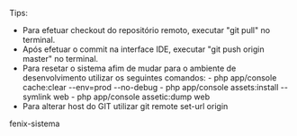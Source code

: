 Tips:
 - Para efetuar checkout do repositório remoto, executar "git pull" no terminal.
 - Após efetuar o commit na interface IDE, executar "git push origin master" no terminal.
 - Para resetar o sistema afim de mudar para o ambiente de desenvolvimento utilizar os seguintes comandos:
        - php app/console cache:clear --env=prod --no-debug
        - php app/console assets:install --symlink web
        - php app/console assetic:dump web
 - Para alterar host do GIT utilizar git remote set-url origin <URL>

fenix-sistema


